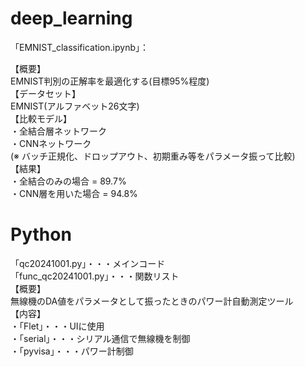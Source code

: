 # deep_learning
「EMNIST_classification.ipynb」：  

【概要】  
EMNIST判別の正解率を最適化する(目標95%程度)  
【データセット】  
EMNIST(アルファベット26文字)  
【比較モデル】  
・全結合層ネットワーク  
・CNNネットワーク  
(※ バッチ正規化、ドロップアウト、初期重み等をパラメータ振って比較)  
【結果】  
・全結合のみの場合 = 89.7%  
・CNN層を用いた場合 = 94.8%  
  
# Python  
「qc20241001.py」・・・メインコード  
「func_qc20241001.py」・・・関数リスト  
【概要】  
無線機のDA値をパラメータとして振ったときのパワー計自動測定ツール  
【内容】  
・「Flet」・・・UIに使用  
・「serial」・・・シリアル通信で無線機を制御  
・「pyvisa」・・・パワー計制御

